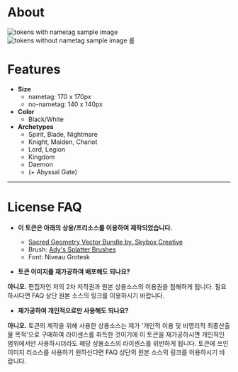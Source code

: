 # About
![tokens with nametag sample image](https://github.com/kibkibe/roll20_api_scripts/blob/master/offensive_madness_token/brochure_named.png)
![tokens without nametag sample image](https://github.com/kibkibe/roll20_api_scripts/blob/master/offensive_madness_token/brochure_nonamed.png)
롤





# Features
- **Size**
  - nametag: 170 x 170px
  - no-nametag: 140 x 140px
- **Color**
  - Black/White   
- **Archetypes**
  - Spirit, Blade, Nightmare
  - Knight, Maiden, Chariot
  - Lord, Legion
  - Kingdom
  - Daemon
  - (+ Abyssal Gate)
   
   
- - -



# License FAQ
- **이 토큰은 아래의 상용/프리소스를 이용하여 제작되었습니다.**
  - [Sacred Geometry Vector Bundle by. Skybox Creative](https://creativemarket.com/skyboxcreative/349504-Sacred-Geometry-Vector-Bundle)
  - Brush: [Ady's Splatter Brushes](https://www.deviantart.com/ady333/art/Ady-s-Splatter-Brushes-26360711)
  - Font: Niveau Grotesk


- **토큰 이미지를 재가공하여 배포해도 되나요?**


**아니오.** 편집자인 저의 2차 저작권과 원본 상용소스의 이용권을 침해하게 됩니다. 필요하시다면 FAQ 상단 원본 소스의 링크를 이용하시기 바랍니다.

- **재가공하여 개인적으로만 사용해도 되나요?**


**아니오.** 토큰의 제작을 위해 사용한 상용소스는 제가 '개인적 이용 및 비영리적 최종산출물 목적'으로 구매하여 라이센스를 취득한 것이기에 이 토큰을 재가공하시면 개인적인 범위에서만 사용하시더라도 해당 상용소스의 라이센스를 위반하게 됩니다. 토큰에 쓰인 이미지 리소스를 사용하기 원하신다면 FAQ 상단의 원본 소스의 링크를 이용하시기 바랍니다.